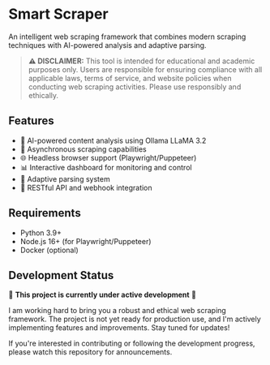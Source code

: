 # Smart Scraper

An intelligent web scraping framework that combines modern scraping techniques with AI-powered analysis and adaptive parsing.

> **⚠️ DISCLAIMER:** This tool is intended for educational and academic purposes only. Users are responsible for ensuring compliance with all applicable laws, terms of service, and website policies when conducting web scraping activities. Please use responsibly and ethically.

## Features

- 🤖 AI-powered content analysis using Ollama LLaMA 3.2
- 🚀 Asynchronous scraping capabilities
- 🌐 Headless browser support (Playwright/Puppeteer)
- 📊 Interactive dashboard for monitoring and control
- 🔄 Adaptive parsing system
- 🔌 RESTful API and webhook integration

## Requirements

- Python 3.9+
- Node.js 16+ (for Playwright/Puppeteer)
- Docker (optional)

## Development Status

🚧 **This project is currently under active development** 🚧

I am working hard to bring you a robust and ethical web scraping framework. The project is not yet ready for production use, and I'm actively implementing features and improvements. Stay tuned for updates!

If you're interested in contributing or following the development progress, please watch this repository for announcements.